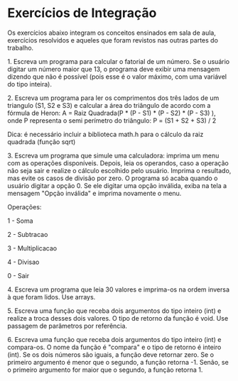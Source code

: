 # Exercícios de Integração

Os exercícios abaixo integram os conceitos ensinados em sala de aula, exercícios resolvidos
e aqueles que foram revistos nas outras partes do trabalho.


1\. Escreva um programa para calcular o fatorial de um número. Se o usuário digitar um número
maior que 13, o programa deve exibir uma mensagem dizendo que não é possível (pois esse é o valor
máximo, com uma variável do tipo inteira).


2\. Escreva um programa para ler os comprimentos 
dos três lados de um triangulo (S1, S2 e S3) e calcular a área
do triângulo de acordo com a fórmula de Heron:
A = Raiz Quadrada(P * (P - S1) * (P - S2) * (P - S3) ), onde
P representa o semi perímetro do triângulo: P = (S1 + S2 + S3) / 2

Dica: é necessário incluir a biblioteca math.h para o cálculo da raiz quadrada (função sqrt)


3\. Escreva um programa que simule uma calculadora: imprima um menu com as operações disponíveis.
Depois, leia os operandos, caso a operação não seja sair e realize o cálculo escolhido pelo usuário.
Imprima o resultado, mas evite os casos de divisão por zero. O programa só acaba quando o usuário
digitar a opção 0. Se ele digitar uma opção inválida, exiba na tela a mensagem "Opção inválida"
e imprima novamente o menu. 

Operações:

1 - Soma

2 - Subtracao

3 - Multiplicacao

4 - Divisao

0 - Sair


4\. Escreva um programa que leia 30 valores e imprima-os na ordem inversa à que foram lidos. Use arrays.




5\. Escreva uma função que receba dois argumentos do tipo inteiro (int) e realize a troca desses dois valores.
O tipo de retorno da função é void. Use passagem de parâmetros por referência.



6\. Escreva uma função que receba dois argumentos do tipo inteiro (int) e compara-os. O nome da função é "compara"
e o tipo de retorno é inteiro (int). Se os dois números são iguais, a função deve retornar zero. Se o primeiro argumento 
é menor que o segundo, a função retorna -1. Senão, se o primeiro argumento for maior que o segundo, a função retorna 1.






